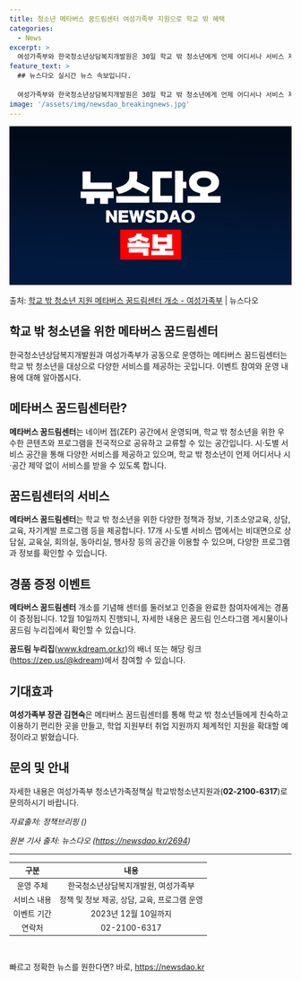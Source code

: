 ```yaml
---
title: 청소년 메타버스 꿈드림센터 여성가족부 지원으로 학교 밖 혜택
categories:
  - News
excerpt: >
  여성가족부와 한국청소년상담복지개발원은 30일 학교 밖 청소년에게 언제 어디서나 서비스 제공이 가능한 가상공간…
feature_text: >
  ## 뉴스다오 실시간 뉴스 속보입니다.

  여성가족부와 한국청소년상담복지개발원은 30일 학교 밖 청소년에게 언제 어디서나 서비스 제공이 가능한 가상공간…
image: '/assets/img/newsdao_breakingnews.jpg'
---
```


![뉴스다오 속보](/assets/img/newsdao_breakingnews.jpg)

<p>출처: <a href="https://newsdao.kr/2694" rel="dofollow">학교 밖 청소년 지원 메타버스 꿈드림센터 개소 - 여성가족부</a> | 뉴스다오</p>

<h2>학교 밖 청소년을 위한 메타버스 꿈드림센터</h2>
<p data-ke-size="size16">한국청소년상담복지개발원과 여성가족부가 공동으로 운영하는 메타버스 꿈드림센터는 학교 밖 청소년을 대상으로 다양한 서비스를 제공하는 곳입니다. 이벤트 참여와 운영 내용에 대해 알아봅시다.</p>

<h2 data-ke-size="size26">메타버스 꿈드림센터란?</h2>
<p><b>메타버스 꿈드림센터</b>는 네이버 젭(ZEP) 공간에서 운영되며, 학교 밖 청소년을 위한 우수한 콘텐츠와 프로그램을 전국적으로 공유하고 교류할 수 있는 공간입니다. 시·도별 서비스 공간을 통해 다양한 서비스를 제공하고 있으며, 학교 밖 청소년이 언제 어디서나 시·공간 제약 없이 서비스를 받을 수 있도록 합니다.</p>

<h2 data-ke-size="size26">꿈드림센터의 서비스</h2>
<p><b>메타버스 꿈드림센터</b>는 학교 밖 청소년을 위한 다양한 정책과 정보, 기초소양교육, 상담, 교육, 자기계발 프로그램 등을 제공합니다. 17개 시·도별 서비스 맵에서는 비대면으로 상담실, 교육실, 회의실, 동아리실, 행사장 등의 공간을 이용할 수 있으며, 다양한 프로그램과 정보를 확인할 수 있습니다.</p>

<h2 data-ke-size="size26">경품 증정 이벤트</h2>
<p><b>메타버스 꿈드림센터</b> 개소를 기념해 센터를 둘러보고 인증을 완료한 참여자에게는 경품이 증정됩니다. 12월 10일까지 진행되니, 자세한 내용은 꿈드림 인스타그램 게시물이나 꿈드림 누리집에서 확인할 수 있습니다.</p>
<p><b>꿈드림 누리집</b>(<a href="https://www.kdream.or.kr">www.kdream.or.kr</a>)의 배너 또는 해당 링크(<a href="https://zep.us/@kdream">https://zep.us/@kdream</a>)에서 참여할 수 있습니다.</p>

<h2 data-ke-size="size26">기대효과</h2>
<p><b>여성가족부 장관 김현숙</b>은 메타버스 꿈드림센터를 통해 학교 밖 청소년들에게 친숙하고 이용하기 편리한 곳을 만들고, 학업 지원부터 취업 지원까지 체계적인 지원을 확대할 예정이라고 밝혔습니다.</p>

<h2 data-ke-size="size26">문의 및 안내</h2>
<p>자세한 내용은 여성가족부 청소년가족정책실 학교밖청소년지원과(<b>02-2100-6317</b>)로 문의하시기 바랍니다.</p>
<p><i>자료출처: 정책브리핑 ()</i></p>
<p><i>원본 기사 출처: 뉴스다오 (<a href="https://newsdao.kr/2694">https://newsdao.kr/2694</a>)</i></p>

<hr>
<table>
  <thead>
    <tr>
      <th style="text-align: center;">구분</th>
      <th style="text-align: center;">내용</th>
    </tr>
  </thead>
  <tbody>
    <tr>
      <td style="text-align: center;">운영 주체</td>
      <td style="text-align: center;">한국청소년상담복지개발원, 여성가족부</td>
    </tr>
    <tr>
      <td style="text-align: center;">서비스 내용</td>
      <td style="text-align: center;">정책 및 정보 제공, 상담, 교육, 프로그램 운영</td>
    </tr>
    <tr>
      <td style="text-align: center;">이벤트 기간</td>
      <td style="text-align: center;">2023년 12월 10일까지</td>
    </tr>
    <tr>
      <td style="text-align: center;">연락처</td>
      <td style="text-align: center;">02-2100-6317</td>
    </tr>
  </tbody>
</table>
<p data-ke-size="size16">&nbsp;</p> 

빠르고 정확한 뉴스를 원한다면? 바로, <a href="https://newsdao.kr" rel="dofollow">https://newsdao.kr</a>


    
